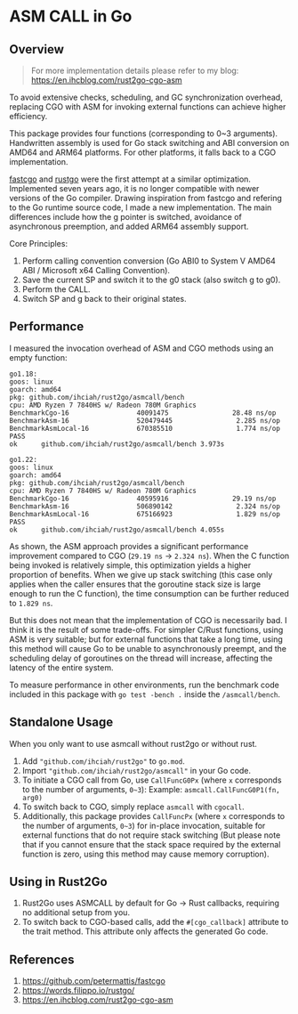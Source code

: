 # ASM CALL in Go

## Overview

> For more implementation details please refer to my blog: <https://en.ihcblog.com/rust2go-cgo-asm>

To avoid extensive checks, scheduling, and GC synchronization overhead, replacing CGO with ASM for invoking external functions can achieve higher efficiency.

This package provides four functions (corresponding to 0~3 arguments). Handwritten assembly is used for Go stack switching and ABI conversion on AMD64 and ARM64 platforms. For other platforms, it falls back to a CGO implementation.

[fastcgo](https://github.com/petermattis/fastcgo) and [rustgo](https://words.filippo.io/rustgo/) were the first attempt at a similar optimization. Implemented seven years ago, it is no longer compatible with newer versions of the Go compiler. Drawing inspiration from fastcgo and refering to the Go runtime source code, I made a new implementation. The main differences include how the g pointer is switched, avoidance of asynchronous preemption, and added ARM64 assembly support.

Core Principles:

1. Perform calling convention conversion (Go ABI0 to System V AMD64 ABI / Microsoft x64 Calling Convention).
2. Save the current SP and switch it to the g0 stack (also switch g to g0).
3. Perform the CALL.
4. Switch SP and g back to their original states.

## Performance

I measured the invocation overhead of ASM and CGO methods using an empty function:

```text
go1.18:
goos: linux
goarch: amd64
pkg: github.com/ihciah/rust2go/asmcall/bench
cpu: AMD Ryzen 7 7840HS w/ Radeon 780M Graphics
BenchmarkCgo-16                 40091475                28.48 ns/op
BenchmarkAsm-16                 520479445                2.285 ns/op
BenchmarkAsmLocal-16            670385510                1.774 ns/op
PASS
ok      github.com/ihciah/rust2go/asmcall/bench 3.973s

go1.22:
goos: linux
goarch: amd64
pkg: github.com/ihciah/rust2go/asmcall/bench
cpu: AMD Ryzen 7 7840HS w/ Radeon 780M Graphics
BenchmarkCgo-16                 40595916                29.19 ns/op
BenchmarkAsm-16                 506890142                2.324 ns/op
BenchmarkAsmLocal-16            675166923                1.829 ns/op
PASS
ok      github.com/ihciah/rust2go/asmcall/bench 4.055s
```

As shown, the ASM approach provides a significant performance improvement compared to CGO (`29.19 ns` → `2.324 ns`). When the C function being invoked is relatively simple, this optimization yields a higher proportion of benefits. When we give up stack switching (this case only applies when the caller ensures that the goroutine stack size is large enough to run the C function), the time consumption can be further reduced to `1.829 ns`.

But this does not mean that the implementation of CGO is necessarily bad. I think it is the result of some trade-offs. For simpler C/Rust functions, using ASM is very suitable; but for external functions that take a long time, using this method will cause Go to be unable to asynchronously preempt, and the scheduling delay of goroutines on the thread will increase, affecting the latency of the entire system.

To measure performance in other environments, run the benchmark code included in this package with `go test -bench .` inside the `/asmcall/bench`.

## Standalone Usage

When you only want to use asmcall without rust2go or without rust.

1. Add `"github.com/ihciah/rust2go"` to `go.mod`.
2. Import `"github.com/ihciah/rust2go/asmcall"` in your Go code.
3. To initiate a CGO call from Go, use `CallFuncG0Px` (where `x` corresponds to the number of arguments, `0~3`):
    Example: `asmcall.CallFuncG0P1(fn, arg0)`
4. To switch back to CGO, simply replace `asmcall` with `cgocall`.
5. Additionally, this package provides `CallFuncPx` (where `x` corresponds to the number of arguments, `0~3`) for in-place invocation, suitable for external functions that do not require stack switching (But please note that if you cannot ensure that the stack space required by the external function is zero, using this method may cause memory corruption).

## Using in Rust2Go

1. Rust2Go uses ASMCALL by default for Go → Rust callbacks, requiring no additional setup from you.
2. To switch back to CGO-based calls, add the `#[cgo_callback]` attribute to the trait method. This attribute only affects the generated Go code.

## References

1. <https://github.com/petermattis/fastcgo>
2. <https://words.filippo.io/rustgo/>
3. <https://en.ihcblog.com/rust2go-cgo-asm>

